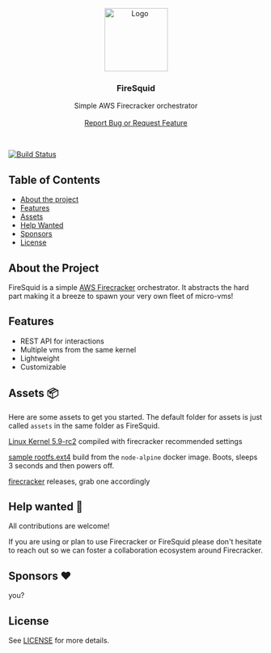 <p align="center">
  <a href="#">
      <img src="https://storage.googleapis.com/firesquid/firesquid.svg" alt="Logo" width="125" height="125">
  </a>

  <h3 align="center">FireSquid</h3>

  <p align="center">
    Simple AWS Firecracker orchestrator
    <br />
    <br />
    <a href="https://github.com/sousandrei/firesquid/issues/new">Report Bug or Request Feature</a>
  </p>
</p>

<br />

[![Build Status](https://travis-ci.com/sousandrei/firesquid.svg?branch=master)](https://travis-ci.com/sousandrei/firesquid)

## Table of Contents

- [About the project](#about)
- [Features](#features)
- [Assets](#assets)
- [Help Wanted](#help-wanted)
- [Sponsors](#sponsors)
- [License](#license)

## <a name="about"></a> About the Project

FireSquid is a simple [AWS Firecracker](https://firecracker-microvm.github.io/) orchestrator.
It abstracts the hard part making it a breeze to spawn your very own fleet of micro-vms!

## <a name="features"></a> Features

- REST API for interactions
- Multiple vms from the same kernel
- Lightweight
- Customizable

## <a name="help-wanted"></a> Assets 📦

Here are some assets to get you started. The default folder for assets is just called `assets` in the same folder as FireSquid.

[Linux Kernel 5.9-rc2][kernel] compiled with firecracker recommended settings

[sample rootfs.ext4][rootfs] build from the `node-alpine` docker image. Boots, sleeps 3 seconds and then powers off.

[firecracker][firecracker] releases, grab one accordingly

## <a name="help-wanted"></a> Help wanted 🤝

All contributions are welcome!

If you are using or plan to use Firecracker or FireSquid please don't hesitate to reach out so we can foster a collaboration ecosystem around Firecracker.

## <a name="sponsors"></a> Sponsors ❤️

you?

## <a name="license"></a> License

See [LICENSE](https://github.com/sousandrei/firesquid/blob/master/LICENSE) for more details.

[rootfs]: https://storage.googleapis.com/firesquid/rootfs.ext4
[kernel]: https://storage.googleapis.com/firesquid/vmlinux
[firecracker]: https://github.com/firecracker-microvm/firecracker/releases
